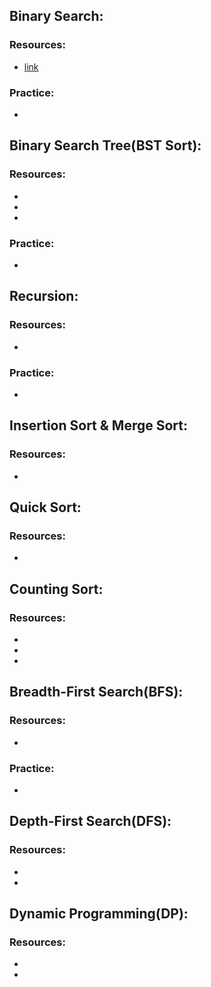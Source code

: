 ## Binary Search:
### Resources:
* [link](https://www.youtube.com/watch?v=P3YID7liBug)
### Practice:
* [](https://www.khanacademy.org/computing/computer-science/algorithms/binary-search/a/binary-search)

## Binary Search Tree(BST Sort):
### Resources:
* [](https://ocw.mit.edu/courses/electrical-engineering-and-computer-science/6-006-introduction-to-algorithms-fall-2011/lecture-videos/lecture-5-binary-search-trees-bst-sort/)
* [](https://vimeo.com/203204585)
* [](https://www.youtube.com/watch?v=zm83jPHZ-jA)
### Practice:
* [](https://leetcode.com/problems/minimum-distance-between-bst-nodes/)

## Recursion:
### Resources:
* [](https://www.youtube.com/watch?v=KEEKn7Me-ms)
### Practice:
* [](https://leetcode.com/problems/k-th-symbol-in-grammar/)

## Insertion Sort  & Merge Sort:
### Resources:
* [](https://www.youtube.com/watch?v=Kg4bqzAqRBM)

## Quick Sort:
### Resources:
* [](https://www.youtube.com/watch?v=SLauY6PpjW4)

## Counting Sort:
### Resources:
* [](https://www.youtube.com/watch?v=7zuGmKfUt7s)
* [](https://www.youtube.com/watch?v=42QIeWSOCe0)
* [](https://www.youtube.com/watch?v=hjO88W5wHF8)

## Breadth-First Search(BFS):
### Resources:
* [](https://www.youtube.com/watch?v=s-CYnVz-uh4)
### Practice:
* [](https://www.khanacademy.org/computing/computer-science/algorithms/breadth-first-search/a/breadth-first-search-and-its-uses)

## Depth-First Search(DFS):
### Resources:
* [](https://www.youtube.com/watch?v=AfSk24UTFS8)
* [](https://www.youtube.com/watch?v=iaBEKo5sM7w)

## Dynamic Programming(DP):
### Resources:
* [](https://www.youtube.com/watch?v=OQ5jsbhAv_M&t=2720s)
* [](https://www.youtube.com/watch?v=P8Xa2BitN3I)
